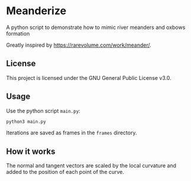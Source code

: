 # Meanderize
A python script to demonstrate how to mimic river meanders and oxbows formation 

Greatly inspired by https://rarevolume.com/work/meander/.

## License

This project is licensed under the GNU General Public License v3.0.

## Usage

Use the python script `main.py`:

``` bash
python3 main.py
```

Iterations are saved as frames in the `frames` directory.

## How it works

The normal and tangent vectors are scaled by the local curvature and added to the position of each point of the curve.
